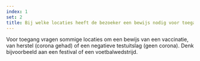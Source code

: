 ```yaml
---
index: 1
set: 2
title: Bij welke locaties heeft de bezoeker een bewijs nodig voor toegang?
---
```

Voor toegang vragen sommige locaties om een bewijs van een vaccinatie, van herstel (corona gehad) of een negatieve testuitslag (geen corona). Denk bijvoorbeeld aan een festival of een voetbalwedstrijd. 
